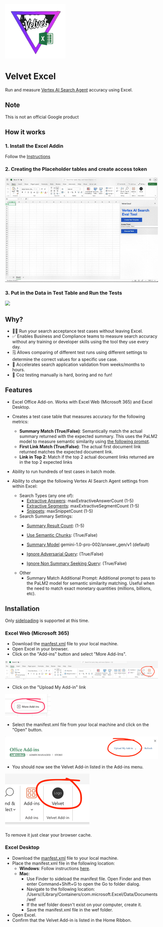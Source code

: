 

![](images/velvet_excel.png)

# Velvet Excel
Run and measure [Vertex AI Search Agent](https://cloud.google.com/enterprise-search) accuracy using Excel. 

## Note
This is not an official Google product

## How it works

### 1. Install the Excel Addin 

Follow the [Instructions](#installation)

### 2. Creating the Placeholder tables and create access token

![](images/CreateTemplate.gif)

### 3. Put in the Data in Test Table and Run the Tests

![](images/RunTests.gif)


## Why?
- 🧑‍💻 Run your search acceptance test cases without leaving Excel.
- ✅ Enables Business and Compliance teams to measure search accuracy without any training or developer skills using the tool they use every day.
- 🗒️ Allows comparing of different test runs using different settings to determine the correct values for a specific use case.
- 🚀 Accelerates search application validation from weeks/months to hours.
- 🤖 Coz testing manually is hard, boring and no fun!

## Features

- Excel Office Add-on. Works with Excel Web (Microsoft 365) and Excel Desktop.
- Creates a test case table that measures accuracy for the following metrics:
    - **Summary Match (True/False)**: Semantically match the actual summary returned with the expected summary. This uses the PaLM2 model to measure semantic similarity using [the following prompt](https://github.com/abhinavrau/velvet-excel-addin/blob/f532763488eb03c93b24e372ab650997e1acbee0/src/vertex_ai.js#L66).
    - **First Link Match (True/False)**: The actual first document link returned matches the expected document link. 
    - **Link in Top 2**: Match if the top 2 actual document links returned are in the top 2 expected links
- Ability to run hundreds of test cases in batch mode.

- Ability to change the following Vertex AI Search Agent settings from within Excel:
    - Search Types (any one of):
        - [Extractive Answers](https://cloud.google.com/generative-ai-app-builder/docs/snippets#extractive-answers): maxExtractiveAnswerCount (1-5)
        - [Extractive Segments](https://cloud.google.com/generative-ai-app-builder/docs/snippets#extractive-segments): maxExtractiveSegmentCount  (1-5)
        - [Snippets](https://cloud.google.com/generative-ai-app-builder/docs/snippets#snippets): maxSnippetCount  (1-5)
    - Search Summary Settings:
        - [Summary Result Count](https://cloud.google.com/generative-ai-app-builder/docs/get-search-summaries#get-search-summary): (1-5)
        - [Use Semantic Chunks](https://cloud.google.com/generative-ai-app-builder/docs/get-search-summaries#semantic-chunks):  (True/False)
        - [Summary Model](https://cloud.google.com/generative-ai-app-builder/docs/answer-generation-models) gemini-1.0-pro-002/answer_gen/v1 (default)
            
        - [Ignore Adversarial Query](https://cloud.google.com/generative-ai-app-builder/docs/get-search-summaries#ignore-adversarial-queries):   (True/False)
        - [Ignore Non Summary Seeking Query](https://cloud.google.com/generative-ai-app-builder/docs/get-search-summaries#ignore-non-summary-seeking-queries):   (True/False)
    - Other
        - Summary Match Additional Prompt: Additional prompt to pass to the PaLM2 model for semantic similarity matching. Useful when the need to match exact monetary quantities (millions, billions, etc).

## Installation <a id="installation"></a>
Only [sideloading](https://learn.microsoft.com/en-us/office/dev/add-ins/testing/test-debug-office-add-ins#sideload-an-office-add-in-for-testing) is supported at this time.


### Excel Web (Microsoft 365)

- Download the [manfest.xml](manifest.xml) file to your local machine.
- Open Excel in your browser.
- Click on the "Add-ins" button and select "More Add-Ins".

![](images/Web_Install_step_1.png)
- Click on the "Upload My Add-in" link 

![](images/Web_Install_step_2.png)
- Select the manifest.xml file from your local machine and click on the "Open" button.

![](images/Web_Install_step_3.png)
- You should now see the Velvet Add-in listed in the Add-ins menu.

![](images/Web_Install_step_4.png)

To remove it just clear your browser cache.

### Excel Desktop 

- Download the [manfest.xml](manifest.xml) file to your local machine.
- Place the manifest.xml file in the following location:
    - **Windows**: Follow instructions [here](https://learn.microsoft.com/en-us/office/dev/add-ins/testing/create-a-network-shared-folder-catalog-for-task-pane-and-content-add-ins).
    - **Mac**:
        - Use Finder to sideload the manifest file. Open Finder and then enter Command+Shift+G to open the Go to folder dialog.
        - Navigate to the following location: /Users/<username>/Library/Containers/com.microsoft.Excel/Data/Documents/wef
        - If the wef folder doesn't exist on your computer, create it.
        - Save the manifest.xml file in the wef folder.
- Open Excel.
- Confirm that the Velvet Add-in is listed in the Home Ribbon.





